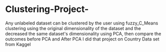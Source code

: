 # Clustering-Project-
 Any unlabeled dataset can be clustered by the user using fuzzy_C_Means clustering using the
original dimensionality of the dataset and the decreased the same dataset's dimensionality using PCA, then
compare the outcomes before PCA and After PCA
I did that project on Country Data set from Kaggel
